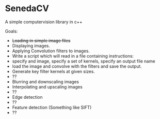 # SenedaCV
A simple computervision library in c++

Goals:
- ~~Loading in simple image files~~
- Displaying images.
- Applying Convolution filters to images.
- Write a script which will read in a file containing instructions:
 - specify and image, specify a set of kernels, specify an output file name
 - load the image and convolve with the filters and save the output.
- Generate key filter kernels at given sizes.
- ??
- Blurring and downscaling images
- Interpolating and upscaling images
- ??
- Edge detection
- ??
- Feature detection (Something like SIFT)
- ??
